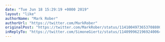 ```yaml
---
date: "Tue Jun 18 15:29:19 +0000 2019"
layout: "like"
authorName: "Mark Rober"
authorUrl: "https://twitter.com/MarkRober"
originalPost: "https://twitter.com/MarkRober/status/1141004973653708800"
inReplyTo: "https://twitter.com/SimoneGiertz/status/1140999621969240064"
---
```

